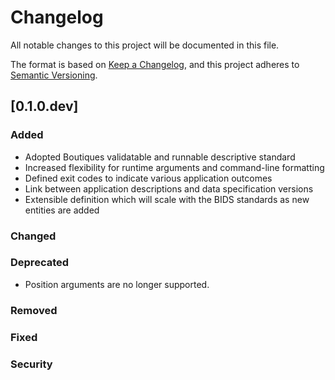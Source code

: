 # Changelog

All notable changes to this project will be documented in this file.

The format is based on [Keep a Changelog](https://keepachangelog.com/en/1.0.0/),
and this project adheres to [Semantic Versioning](https://semver.org/spec/v2.0.0.html).

<!--

## [0.1.0] - YYYY-MM-DD

### Added

### Changed

### Deprecated

### Removed

### Fixed

* [FIX] fix vismotion demo in [PRnumber](link) by [contributor](link_to_contributor)

### Security
-->

## [0.1.0.dev]

### Added

-  Adopted Boutiques validatable and runnable descriptive standard
-  Increased flexibility for runtime arguments and command-line formatting
-  Defined exit codes to indicate various application outcomes
-  Link between application descriptions and data specification versions
-  Extensible definition which will scale with the BIDS standards as new entities are added

### Changed

### Deprecated

-  Position arguments are no longer supported.

### Removed

### Fixed

### Security
